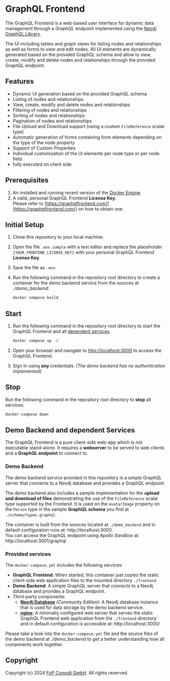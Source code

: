 # GraphQL Frontend

The GraphQL Frontend is a web-based user interface for dynamic data management through a *GraphQL* endpoint implemented using the [Neo4j GraphQL Library](https://neo4j.com/developer/graphql/).

The UI including tables and graph views for listing nodes and relationships as well as forms to view and edit nodes. All UI elements are dynamically generated based on the provided GraphQL schema and allow to view, create, modify and delete nodes and relationships through the provided GraphQL endpoint.

## Features

* Dynamic UI generation based on the provided GraphQL schema
* Listing of nodes and relationships
* View, create, modify and delete nodes and relationships
* Filtering of nodes and relationships
* Sorting of nodes and relationships
* Pagination of nodes and relationships
* File Upload and Download support (using a custom `FileReference` scalar type)
* Automatic generation of forms containing form elements depending on the type of the node property
* Support of Custom Properties
* Individual customization of the UI elements per node type or per node field
* fully executed on client side

## Prerequisites

1. An installed and running recent version of the [Docker Engine](https://docs.docker.com/get-docker/).
2. A valid, personal GraphQL Frontend **License Key**. <br/>Please refer to [https://graphqlfrontend.com/](https://graphqlfrontend.com/) on how to obtain one.

## Initial Setup

1. Clone this repository to your local machine.
2. Open the file `.env.sample` with a text editor and replace the placeholder `{YOUR_FRONTEND_LICENSE_KEY}` with your personal GraphQL Frontend **License Key**.
3. Save the file as `.env`.
4. Run the following command in the repository root directory to create a container for the demo backend service from the sources at *./demo_backend*:

    ```bash
    docker compose build
    ```

## Start

1. Run the following command in the repository root directory to start the GraphQL Frontend and all [dependent services](#provided-services).

    ```bash
    docker compose up -d
    ```
   
2. Open your browser and navigate to [http://localhost:3000](http://localhost:3000) to access the GraphQL Frontend.
3. Sign In using **any** credentials. *(The demo backend has no authentication implemented)*

## Stop

Run the following command in the repository root directory to **stop** all services.

```bash
docker compose down
```

## Demo Backend and dependent Services

The GraphQL Frontend is a pure client-side web-app which is not executable stand-alone. It requires a **webserver** to be served to web clients and a **GraphQL endpoint** to connect to. 

### Demo Backend 

The demo backend service provided in this repository is a simple GraphQL server that connects to a Neo4j database and provides a GraphQL endpoint.

The demo backend also includes a sample implementation for the **upload and download of files** demonstrating the use of the `FileReference` scalar type supported by the Frontend. It is used on the `avatarImage` property on the `Person` type in the sample **GraphQL schema** you find at `./schema/types.graphql`.

The container is built from the sources located at `./demo_backend` and in default configuration runs at: http://localhost:3001/.<br/>You can access the GraphQL endpoint using *Apollo Sandbox* at: http://localhost:3001/graphql


### Provided services

The `docker-compose.yml` includes the following services:

- **GraphQL Frontend**: When started, this container just copies the static client-side web application files to the mounted directory `./frontend`
- **Demo Backend**: A simple GraphQL server that connects to a Neo4j database and provides a GraphQL endpoint. 
- Third-party components:
  -  **[Neo4j Database](https://neo4j.com/product/neo4j-graph-database/)** *(Community Edition)*: A Neo4j database instance that is used for data storage by the demo backend service.
  - **[nginx](https://nginx.org/)**: A minimally configured web server that serves the static GraphQL Frontend web application from the `./frontend` directory and in default configuration is accessible at: http://localhost:3000/

Please take a look into the `docker-compose.yml` file and the source files of the demo backend at *./demo_backend* to get a better understanding how all components work together.

## Copyright 

Copyright (c) 2024 [FoP Consult GmbH](https://fop-consult.de/). All rights reserved.